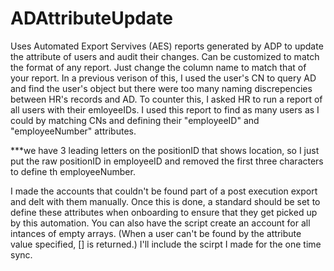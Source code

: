 # ADAttributeUpdate
Uses Automated Export Servives (AES) reports generated by ADP to update the attribute of users and audit their changes.
Can be customized to match the format of any report. Just change the column name to match that of your report.
In a previous verison of this, I used the user's CN to query AD and find the user's object but there were too many naming discrepencies between HR's records and AD. To counter this, I asked HR to run a report of all users with their emloyeeIDs. I used this report to find as many users as I could by matching CNs and defining their "employeeID" and "employeeNumber" attributes. 

***we have 3 leading letters on the positionID that shows location, so I just put the raw positionID in employeeID and removed the first three characters to define th employeeNumber. 

I made the accounts that couldn't be found part of a post execution export and delt with them manually. Once this is done, a standard should be set to define these attributes when onboarding to ensure that they get picked up by this automation. You can also have the script create an account for all intances of empty arrays. (When a user can't be found by the attribute value specified, [] is returned.) I'll include the scirpt I made for the one time sync. 
